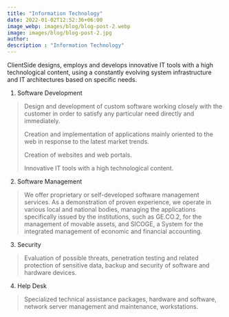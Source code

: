 ```yaml
---
title: "Information Technology"
date: 2022-01-02T12:52:36+06:00
image_webp: images/blog/blog-post-2.webp
image: images/blog/blog-post-2.jpg
author:
description : "Information Technology"
---
```


ClientSide designs, employs and develops innovative IT tools with a high technological content, using a constantly evolving system infrastructure and IT architectures based on specific needs.

1. Software Development
 
> Design and development of custom software working closely with the customer in order to satisfy any particular need directly and immediately.
> 
> Creation and implementation of applications mainly oriented to the web in response to the latest market trends.
> 
> Creation of websites and web portals.
> 
> Innovative IT tools with a high technological content.

2. Software Management
 
> We offer proprietary or self-developed software management services. As a demonstration of proven experience, we operate in various local and national bodies, managing the applications specifically issued by the institutions, such as GE.CO.2, for the management of movable assets, and SICOGE, a System for the integrated management of economic and financial accounting.

3. Security

> Evaluation of possible threats, penetration testing and related protection of sensitive data, backup and security of software and hardware devices.

4. Help Desk

> Specialized technical assistance packages, hardware and software, network server management and maintenance, workstations.
